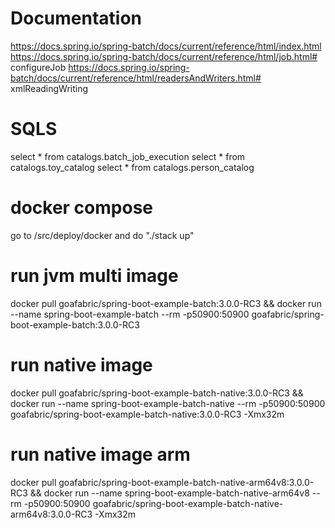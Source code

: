 # Documentation
https://docs.spring.io/spring-batch/docs/current/reference/html/index.html
https://docs.spring.io/spring-batch/docs/current/reference/html/job.html# configureJob
https://docs.spring.io/spring-batch/docs/current/reference/html/readersAndWriters.html# xmlReadingWriting

# SQLS
select * from catalogs.batch_job_execution
select * from catalogs.toy_catalog
select * from catalogs.person_catalog

# docker compose
go to /src/deploy/docker and do "./stack up"

# run jvm multi image
docker pull goafabric/spring-boot-example-batch:3.0.0-RC3 && docker run --name spring-boot-example-batch --rm -p50900:50900 goafabric/spring-boot-example-batch:3.0.0-RC3

# run native image
docker pull goafabric/spring-boot-example-batch-native:3.0.0-RC3 && docker run --name spring-boot-example-batch-native --rm -p50900:50900 goafabric/spring-boot-example-batch-native:3.0.0-RC3 -Xmx32m

# run native image arm
docker pull goafabric/spring-boot-example-batch-native-arm64v8:3.0.0-RC3 && docker run --name spring-boot-example-batch-native-arm64v8 --rm -p50900:50900 goafabric/spring-boot-example-batch-native-arm64v8:3.0.0-RC3 -Xmx32m

